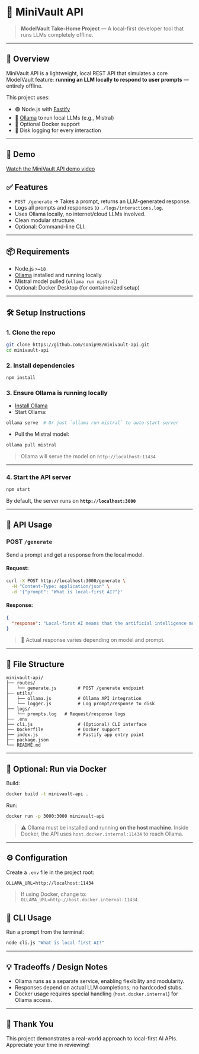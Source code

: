 # 🧠 MiniVault API

> **ModelVault Take-Home Project** — A local-first developer tool that runs LLMs completely offline.

---

## 🚀 Overview

MiniVault API is a lightweight, local REST API that simulates a core ModelVault feature: **running an LLM locally to respond to user prompts** — entirely offline.

This project uses:

* 🟢 Node.js with [Fastify](https://fastify.dev/)
* 🧠 [Ollama](https://ollama.com/) to run local LLMs (e.g., Mistral)
* 🐳 Optional Docker support
* 🧾 Disk logging for every interaction

---
## 🎥 Demo

[Watch the MiniVault API demo video](https://screenrec.com/share/MqZacGF4Qh)

## ✅ Features

* `POST /generate` → Takes a prompt, returns an LLM-generated response.
* Logs all prompts and responses to `./logs/interactions.log`.
* Uses Ollama locally, no internet/cloud LLMs involved.
* Clean modular structure.
* Optional: Command-line CLI.

---

## 📦 Requirements

* Node.js `>=18`
* [Ollama](https://ollama.com/) installed and running locally
* Mistral model pulled (`ollama run mistral`)
* Optional: Docker Desktop (for containerized setup)

---

## 🛠️ Setup Instructions

### 1. Clone the repo

```bash
git clone https://github.com/sonip98/minivault-api.git
cd minivault-api
```

### 2. Install dependencies

```bash
npm install
```

### 3. Ensure Ollama is running locally

* [Install Ollama](https://ollama.com/download)
* Start Ollama:

```bash
ollama serve  # Or just `ollama run mistral` to auto-start server
```

* Pull the Mistral model:

```bash
ollama pull mistral
```

> Ollama will serve the model on `http://localhost:11434`

---

### 4. Start the API server

```bash
npm start
```

By default, the server runs on **`http://localhost:3000`**

---

## 🎯 API Usage

### POST `/generate`

Send a prompt and get a response from the local model.

#### Request:

```bash
curl -X POST http://localhost:3000/generate \
  -H "Content-Type: application/json" \
  -d '{"prompt": "What is local-first AI?"}'
```

#### Response:

```json
{
  "response": "Local-first AI means that the artificial intelligence model runs on your local device rather than in the cloud, ensuring privacy and faster performance."
}
```

> 🔁 Actual response varies depending on model and prompt.

---

## 📁 File Structure

```
minivault-api/
├── routes/
│   └── generate.js        # POST /generate endpoint
├── utils/
│   ├── ollama.js          # Ollama API integration
│   └── logger.js          # Log prompt/response to disk
├── logs/
│   └── prompts.log   # Request/response logs
├── .env                 
├── cli.js                 # (Optional) CLI interface
├── Dockerfile             # Docker support
├── index.js               # Fastify app entry point
├── package.json
└── README.md
```

---

## 🐳 Optional: Run via Docker

Build:

```bash
docker build -t minivault-api .
```

Run:

```bash
docker run -p 3000:3000 minivault-api
```

> ⚠️ Ollama must be installed and running **on the host machine**.
> Inside Docker, the API uses `host.docker.internal:11434` to reach Ollama.

---

## ⚙️ Configuration

Create a `.env` file in the project root:

```env
OLLAMA_URL=http://localhost:11434
```

> If using Docker, change to:
> `OLLAMA_URL=http://host.docker.internal:11434`

## 🔧 CLI Usage

Run a prompt from the terminal:

```bash
node cli.js "What is local-first AI?"
```

---

## 💡 Tradeoffs / Design Notes

* Ollama runs as a separate service, enabling flexibility and modularity.
* Responses depend on actual LLM completions; no hardcoded stubs.
* Docker usage requires special handling (`host.docker.internal`) for Ollama access.

---

## 🙌 Thank You

This project demonstrates a real-world approach to local-first AI APIs.
Appreciate your time in reviewing!
